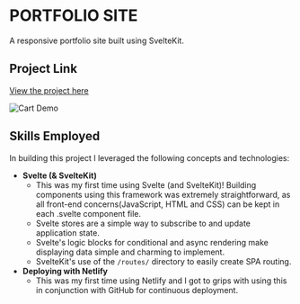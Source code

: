 # PORTFOLIO SITE

A responsive portfolio site built using SvelteKit.

## Project Link

[View the project here](https://alexcodes.co.uk)

![Cart Demo](https://i.imgur.com/6eJXFmM.gif 'Cart Demo')

## Skills Employed

In building this project I leveraged the following concepts and technologies:

- **Svelte (& SvelteKit)**
  - This was my first time using Svelte (and SvelteKit)! Building components using this framework was extremely straightforward, as all front-end concerns(JavaScript, HTML and CSS) can be kept in each .svelte component file.
  - Svelte stores are a simple way to subscribe to and update application state.
  - Svelte's logic blocks for conditional and async rendering make displaying data simple and charming to implement.
  - SvelteKit's use of the `/routes/` directory to easily create SPA routing.
- **Deploying with Netlify**
  - This was my first time using Netlify and I got to grips with using this in conjunction with GitHub for continuous deployment.
